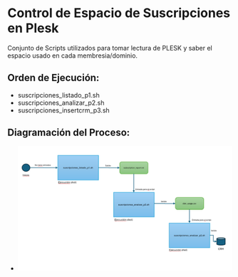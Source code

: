 # Control de Espacio de Suscripciones en Plesk

Conjunto de Scripts utilizados para tomar lectura de PLESK y saber el espacio usado en cada membresia/dominio.

## Orden de Ejecución: 

- suscripciones_listado_p1.sh
- suscripciones_analizar_p2.sh
- suscripciones_insertcrm_p3.sh
## Diagramación del Proceso: 
- ![Texto alternativo](control_storage_plesk/diagrama.png)
